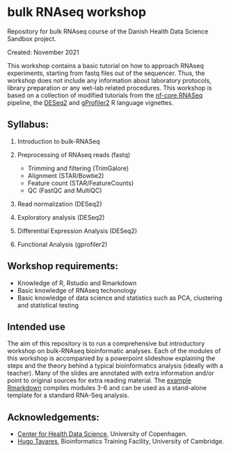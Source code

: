 # bulk RNAseq workshop
Repository for bulk RNAseq course of the Danish Health Data Science Sandbox project.

Created: November 2021

This workshop contains a basic tutorial on how to approach RNAseq experiments, starting from fastq files out of the sequencer. Thus, the workshop does not include any information about laboratory protocols, library preparation or any wet-lab related procedures. This workshop is based on a collection of modified tutorials from the [nf-core RNASeq](https://nf-co.re/rnaseq) pipeline, the [DESeq2](https://www.bioconductor.org/packages/devel/bioc/vignettes/DESeq2/inst/doc/DESeq2.html) and [gProfiler2](https://cran.r-project.org/web/packages/gprofiler2/vignettes/gprofiler2.html) R language vignettes.

## Syllabus:
1. Introduction to bulk-RNASeq
2. Preprocessing of RNAseq reads (fastq) 
	- Trimming and filtering (TrimGalore)
	- Alignment (STAR/Bowtie2)
	- Feature count (STAR/FeatureCounts)
	- QC (FastQC and MultiQC)

3. Read normalization (DESeq2)
4. Exploratory analysis (DESeq2)
5. Differential Expression Analysis (DESeq2)
6. Functional Analysis (gprofiler2)

## Workshop requirements:
- Knowledge of R, Rstudio and Rmarkdown
- Basic knowledge of RNAseq techonology
- Basic knowledge of data science and statistics such as PCA, clustering and statistical testing

## Intended use
The aim of this repository is to run a comprehensive but introductory workshop on bulk-RNAseq bioinformatic analyses. Each of the modules of this workshop is accompanied by a powerpoint slideshow explaining the steps and the theory behind a typical bioinformatics analysis (ideally with a teacher). Many of the slides are annotated with extra information and/or point to original sources for extra reading material. The [example Rmarkdown](./Notebooks/slides/RNAseq_analysis_basics.Rmd) compiles modules 3-6 and can be used as a stand-alone template for a standard RNA-Seq analysis.

## Acknowledgements:
- [Center for Health Data Science](https://heads.ku.dk/), University of Copenhagen.
- [Hugo Tavares](https://bioinfotraining.bio.cam.ac.uk/about), Bioinformatics Training Facility, University of Cambridge.
